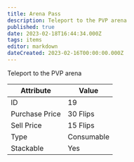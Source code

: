 ```yaml
---
title: Arena Pass
description: Teleport to the PVP arena
published: true
date: 2023-02-18T16:44:34.000Z
tags: items
editor: markdown
dateCreated: 2023-02-16T00:00:00.000Z
---
```


Teleport to the PVP arena

|Attribute|Value|
|-|-|
|ID|19|
|Purchase Price|30 Flips|
|Sell Price|15 Flips|
|Type|Consumable|
|Stackable|Yes|


